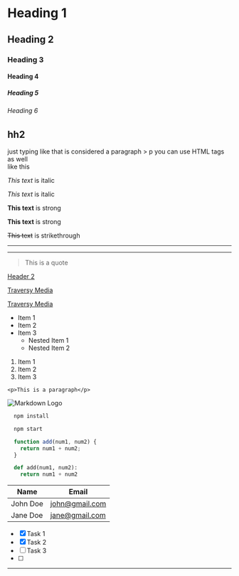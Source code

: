 <!-- Headings -->
# Heading 1
## Heading 2
### Heading 3
#### Heading 4
##### Heading 5
###### Heading 6

<!-- HTML -->
     
## hh2
     
just typing like that is considered a paragraph > p
you can use HTML tags as well <br> like this 


<!-- this is a comment -->


<!-- Italics -->
*This text* is italic

_This text_ is italic

<!-- Strong -->
**This text** is strong

__This text__ is strong

<!-- Strikethrough -->
~~This text~~ is strikethrough


<!-- Horizontal Rule -->

---
___

<!-- Blockquote -->
> This is a quote

<!-- Links -->

<!-- link to other part of the markdown of the file, use - if the title has a space in it -->
[Header 2](#hh2)

[Traversy Media](http://www.traversymedia.com)

[Traversy Media](http://www.traversymedia.com "Traversy Media")

<!-- UL -->

* Item 1 <!-- * or - -->
* Item 2
* Item 3
  * Nested Item 1
  * Nested Item 2

<!-- OL -->
<!-- the TAB key can control the items and sub items -->
<!-- ordered list get the numbers automaticly  -->
1. Item 1
2. Item 2
3. Item 3

<!-- Inline Code Block -->
`<p>This is a paragraph</p>`

<!-- Images -->
![Markdown Logo](https://markdown-here.com/img/icon256.png)

<!-- Github Markdown -->

<!-- Code Blocks -->
```bash
  npm install

  npm start
```

```javascript
  function add(num1, num2) {
    return num1 + num2;     
  }
```

```python
  def add(num1, num2):
    return num1 + num2
```

<!-- Tables -->
| Name     | Email          |
| -------- | -------------- |
| John Doe | john@gmail.com |
| Jane Doe | jane@gmail.com |

<!-- Task List -->
* [x] Task 1
* [x] Task 2
* [ ] Task 3
* [ ] 

---
